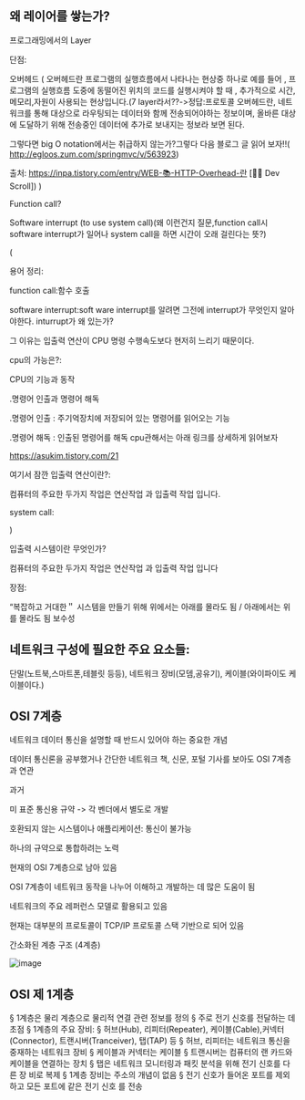 왜 레이어를 쌓는가?
---------------------------------------------
 
프로그래밍에서의 Layer

단점: 

 오버헤드
 (
 오버헤드란 프로그램의 실행흐름에서 나타나는 현상중 하나로 예를 들어 , 프로그램의 실행흐름 도중에 동떨어진 위치의 코드를 실행시켜야 할 때 , 추가적으로 시간,메모리,자원이 사용되는 현상입니다.(7 layer라서??->정답:프로토콜 오버헤드란, 네트워크를 통해 대상으로 라우팅되는 데이터와 함께 전송되어야하는 정보이며, 올바른 대상에 도달하기 위해 전송중인 데이터에 추가로 보내지는 정보라 보면 된다.

그렇다면 big O notation에서는 취급하지 않는가?그렇다 다음 블로그 글 읽어 보자!!( http://egloos.zum.com/springmvc/v/563923)


출처: https://inpa.tistory.com/entry/WEB-📚-HTTP-Overhead-란 [👨‍💻 Dev Scroll])
 )
 
 Function call?
 
 
 Software interrupt (to use system call)(왜 이런건지 질문,function call시 software interrupt가 일어나 system call을 하면 시간이 오래 걸린다는 뜻?)
 
 (
 
 용어 정리:
 
 function call:함수 호출
 
 software interrupt:soft ware interrupt를 알려면 그전에 interrupt가 무엇인지 알아야한다.
 inturrupt가 왜 있는가?
 
그 이유는 입출력 연산이 CPU 명령 수행속도보다 현저히 느리기 때문이다.

cpu의 가능은?:

CPU의 기능과 동작

.명령어 인출과 명령어 해독

.명령어 인출 : 주기억장치에 저장되어 있는 명령어를 읽어오는 기능

.명령어 해독 : 인출된 명령어를 해독
cpu관해서는 아래 링크를 상세하게 읽어보자

https://asukim.tistory.com/21


 여기서 잠깐 입출력 연산이란?:
 
 컴퓨터의 주요한 두가지 작업은 연산작업 과 입출력 작업 입니다.
 
 system call:
 
 )
 
입출력 시스템이란 무엇인가?

컴퓨터의 주요한 두가지 작업은 연산작업 과 입출력 작업 입니다
 
 
 
 
 
 
 

장점:

“복잡하고 거대한＂ 시스템을 만들기 위해
 위에서는 아래를 몰라도 됨 / 아래에서는 위를 몰라도 됨
 보수성
 
 
 네트워크 구성에 필요한 주요 요소들: 
 ---------------------------------------------
 단말(노트북,스마트폰,테블릿 등등), 네트워크 장비(모뎀,공유기), 케이블(와이파이도 케이블이다.)
 
 OSI 7계층
 ---------------------------------------------
 
 네트워크 데이터 통신을 설명할 때 반드시 있어야 하는 중요한 개념
 
 데이터 통신론을 공부했거나 간단한 네트워크 책, 신문, 포털 기사를 보아도 OSI 7계층과 연관
 
 과거
 
 미 표준 통신용 규약 -> 각 벤더에서 별도로 개발
 
 호환되지 않는 시스템이나 애플리케이션: 통신이 불가능
 
 하나의 규약으로 통합하려는 노력
 
 현재의 OSI 7계층으로 남아 있음
 
 OSI 7계층이 네트워크 동작을 나누어 이해하고 개발하는 데 많은 도움이 됨
 
 네트워크의 주요 레퍼런스 모델로 활용되고 있음
 
 현재는 대부분의 프로토콜이 TCP/IP 프로토콜 스택 기반으로 되어 있음
 
 간소화된 계층 구조 (4계층)
 
 ![image](https://user-images.githubusercontent.com/62791913/155979341-12108534-797b-4dd4-8248-23826529a133.png)
 
 
 OSI 제 1계층
-----------
§ 1계층은 물리 계층으로 물리적 연결 관련 정보를 정의
§ 주로 전기 신호를 전달하는 데 초점
§ 1계층의 주요 장비:
§ 허브(Hub), 리피터(Repeater), 케이블(Cable),커넥터(Connector), 
트랜시버(Tranceiver), 탭(TAP) 등
§ 허브, 리피터는 네트워크 통신을 중재하는 네트워크 장비
§ 케이블과 커넥터는 케이블
§ 트랜시버는 컴퓨터의 랜 카드와 케이블을 연결하는 장치
§ 탭은 네트워크 모니터링과 패킷 분석을 위해 전기 신호를 다른 장
비로 복제
§ 1계층 장비는 주소의 개념이 없음
§ 전기 신호가 들어온 포트를 제외하고 모든 포트에 같은 전기 신호
를 전송
 
 
